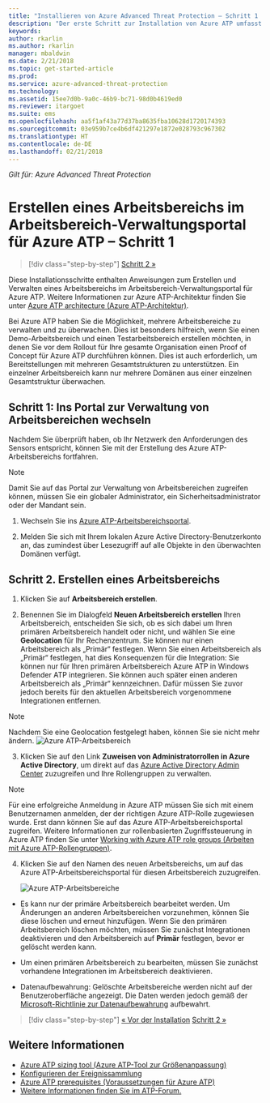 ```yaml
---
title: "Installieren von Azure Advanced Threat Protection – Schritt 1 | Microsoft-Dokumentation"
description: "Der erste Schritt zur Installation von Azure ATP umfasst das Erstellen eines Arbeitsbereichs für Ihre Azure ATP-Bereitstellung."
keywords: 
author: rkarlin
ms.author: rkarlin
manager: mbaldwin
ms.date: 2/21/2018
ms.topic: get-started-article
ms.prod: 
ms.service: azure-advanced-threat-protection
ms.technology: 
ms.assetid: 15ee7d0b-9a0c-46b9-bc71-98d0b4619ed0
ms.reviewer: itargoet
ms.suite: ems
ms.openlocfilehash: aa5f1af43a77d37ba8635fba10628d1720174393
ms.sourcegitcommit: 03e959b7ce4b6df421297e1872e028793c967302
ms.translationtype: HT
ms.contentlocale: de-DE
ms.lasthandoff: 02/21/2018
---
```

*Gilt für: Azure Advanced Threat Protection*


# <a name="creating-a-workspace-in-the-azure-atp-workspace-management-portal---step-1"></a>Erstellen eines Arbeitsbereichs im Arbeitsbereich-Verwaltungsportal für Azure ATP – Schritt 1

>[!div class="step-by-step"]
[Schritt 2 »](install-atp-step2.md)

Diese Installationsschritte enthalten Anweisungen zum Erstellen und Verwalten eines Arbeitsbereichs im Arbeitsbereich-Verwaltungsportal für Azure ATP. Weitere Informationen zur Azure ATP-Architektur finden Sie unter [Azure ATP architecture (Azure ATP-Architektur)](atp-architecture.md).

Bei Azure ATP haben Sie die Möglichkeit, mehrere Arbeitsbereiche zu verwalten und zu überwachen. Dies ist besonders hilfreich, wenn Sie einen Demo-Arbeitsbereich und einen Testarbeitsbereich erstellen möchten, in denen Sie vor dem Rollout für Ihre gesamte Organisation einen Proof of Concept für Azure ATP durchführen können. Dies ist auch erforderlich, um Bereitstellungen mit mehreren Gesamtstrukturen zu unterstützen. Ein einzelner Arbeitsbereich kann nur mehrere Domänen aus einer einzelnen Gesamtstruktur überwachen.

## <a name="step-1-enter-the-workspace-management-portal"></a>Schritt 1: Ins Portal zur Verwaltung von Arbeitsbereichen wechseln

Nachdem Sie überprüft haben, ob Ihr Netzwerk den Anforderungen des Sensors entspricht, können Sie mit der Erstellung des Azure ATP-Arbeitsbereichs fortfahren.

> [!NOTE]
>Damit Sie auf das Portal zur Verwaltung von Arbeitsbereichen zugreifen können, müssen Sie ein globaler Administrator, ein Sicherheitsadministrator oder der Mandant sein.


1.  Wechseln Sie ins [Azure ATP-Arbeitsbereichsportal](https://portal.atp.azure.com).

2.  Melden Sie sich mit Ihrem lokalen Azure Active Directory-Benutzerkonto an, das zumindest über Lesezugriff auf alle Objekte in den überwachten Domänen verfügt.

## <a name="step-2-create-a-workspace"></a>Schritt 2. Erstellen eines Arbeitsbereichs

1. Klicken Sie auf **Arbeitsbereich erstellen**.

2. Benennen Sie im Dialogfeld **Neuen Arbeitsbereich erstellen** Ihren Arbeitsbereich, entscheiden Sie sich, ob es sich dabei um Ihren primären Arbeitsbereich handelt oder nicht, und wählen Sie eine **Geolocation** für Ihr Rechenzentrum. Sie können nur einen Arbeitsbereich als „Primär“ festlegen. Wenn Sie einen Arbeitsbereich als „Primär“ festlegen, hat dies Konsequenzen für die Integration: Sie können nur für Ihren primären Arbeitsbereich Azure ATP in Windows Defender ATP integrieren. Sie können auch später einen anderen Arbeitsbereich als „Primär“ kennzeichnen. Dafür müssen Sie zuvor jedoch bereits für den aktuellen Arbeitsbereich vorgenommene Integrationen entfernen.
 > [!NOTE]
 > Nachdem Sie eine Geolocation festgelegt haben, können Sie sie nicht mehr ändern.
    ![Azure ATP-Arbeitsbereich](media/create-workspace.png)

3. Klicken Sie auf den Link **Zuweisen von Administratorrollen in Azure Active Directory**, um direkt auf das [Azure Active Directory Admin Center](https://docs.microsoft.com/azure/active-directory/active-directory-assign-admin-roles-azure-portal) zuzugreifen und Ihre Rollengruppen zu verwalten.

 > [!NOTE]
 > Für eine erfolgreiche Anmeldung in Azure ATP müssen Sie sich mit einem Benutzernamen anmelden, der der richtigen Azure ATP-Rolle zugewiesen wurde. Erst dann können Sie auf das Azure ATP-Arbeitsbereichsportal zugreifen. Weitere Informationen zur rollenbasierten Zugriffssteuerung in Azure ATP finden Sie unter [Working with Azure ATP role groups (Arbeiten mit Azure ATP-Rollengruppen)](atp-role-groups.md).

4. Klicken Sie auf den Namen des neuen Arbeitsbereichs, um auf das Azure ATP-Arbeitsbereichsportal für diesen Arbeitsbereich zuzugreifen.

    ![Azure ATP-Arbeitsbereiche](media/atp-workspaces.png)

- Es kann nur der primäre Arbeitsbereich bearbeitet werden. Um Änderungen an anderen Arbeitsbereichen vorzunehmen, können Sie diese löschen und erneut hinzufügen. Wenn Sie den primären Arbeitsbereich löschen möchten, müssen Sie zunächst Integrationen deaktivieren und den Arbeitsbereich auf **Primär** festlegen, bevor er gelöscht werden kann.
- Um einen primären Arbeitsbereich zu bearbeiten, müssen Sie zunächst vorhandene Integrationen im Arbeitsbereich deaktivieren.

- Datenaufbewahrung: Gelöschte Arbeitsbereiche werden nicht auf der Benutzeroberfläche angezeigt. Die Daten werden jedoch gemäß der [Microsoft-Richtlinie zur Datenaufbewahrung](https://www.microsoft.com/trustcenter/privacy/you-own-your-data) aufbewahrt.


>[!div class="step-by-step"]
[« Vor der Installation](configure-port-mirroring.md)
[Schritt 2 »](install-atp-step2.md)


## <a name="see-also"></a>Weitere Informationen
- [Azure ATP sizing tool (Azure ATP-Tool zur Größenanpassung)](http://aka.ms/aatpsizingtool)
- [Konfigurieren der Ereignissammlung](configure-event-collection.md)
- [Azure ATP prerequisites (Voraussetzungen für Azure ATP)](atp-prerequisites.md)
- [Weitere Informationen finden Sie im ATP-Forum.](https://aka.ms/azureatpcommunity)
